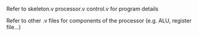  Refer to skeleton.v processor.v control.v for program details
 
 Refer to other .v files for components of the processor (e.g. ALU, register file...)


